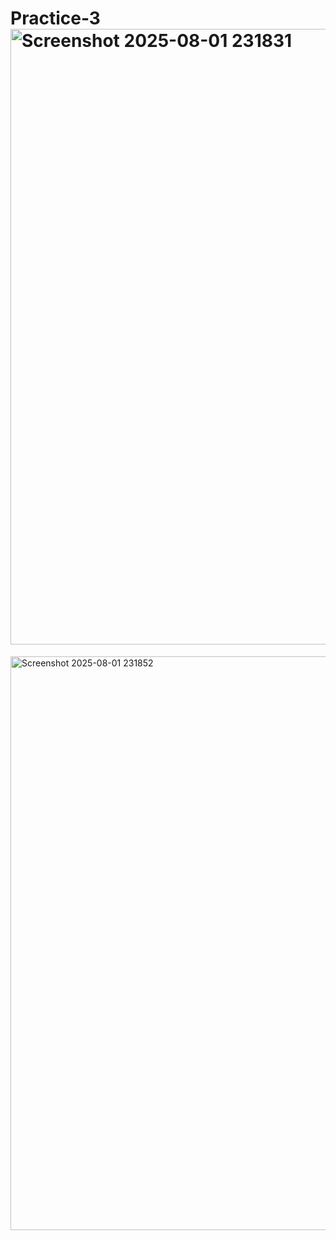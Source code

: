 # Practice-3<img width="1893" height="985" alt="Screenshot 2025-08-01 231831" src="https://github.com/user-attachments/assets/05450cfd-3bd5-4f6f-82c8-b435856d9899" />
<img width="1889" height="918" alt="Screenshot 2025-08-01 231852" src="https://github.com/user-attachments/assets/879cd801-5156-41e8-8c68-812587da1154" />

